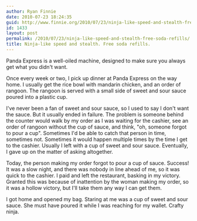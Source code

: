 ```yaml
---
author: Ryan Finnie
date: 2010-07-23 18:24:35
guid: http://www.finnie.org/2010/07/23/ninja-like-speed-and-stealth-free-soda-refills/
id: 1433
layout: post
permalink: /2010/07/23/ninja-like-speed-and-stealth-free-soda-refills/
title: Ninja-like speed and stealth. Free soda refills.
---
```

Panda Express is a well-oiled machine, designed to make sure you always get what you didn't want.

Once every week or two, I pick up dinner at Panda Express on the way home. I usually get the rice bowl with mandarin chicken, and an order of rangoon. The rangoon is served with a small side of sweet and sour sauce poured into a plastic cup.

I've never been a fan of sweet and sour sauce, so I used to say I don't want the sauce. But it usually ended in failure. The problem is someone behind the counter would walk by my order as I was waiting for the cashier, see an order of rangoon without the cup of sauce, and think, "oh, someone forgot to pour a cup". Sometimes I'd be able to catch that person in time, sometimes not. Sometimes it would happen multiple times by the time I get to the cashier. Usually I left with a cup of sweet and sour sauce. Eventually, I gave up on the matter of asking altogether.

Today, the person making my order forgot to pour a cup of sauce. Success! It was a slow night, and there was nobody in line ahead of me, so it was quick to the cashier. I paid and left the restaurant, basking in my victory. Granted this was because of inattention by the woman making my order, so it was a hollow victory, but I'll take them any way I can get them.

I got home and opened my bag. Staring at me was a cup of sweet and sour sauce. She must have poured it while I was reaching for my wallet. Crafty ninja.
